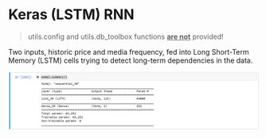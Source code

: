 # Keras (LSTM) RNN 

> utils.config and utils.db_toolbox functions <b><u>are not</u></b> provided!

Two inputs, historic price and media frequency, fed into Long Short-Term Memory (LSTM) cells trying to detect long-term dependencies in the data.

![Opps, Not found!](https://github.com/frederickvandenberg/keras-timeseries/blob/main/images/model_summary.png)
